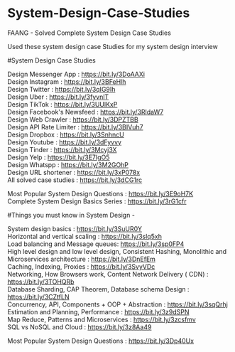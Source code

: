 # System-Design-Case-Studies
FAANG - Solved Complete System Design Case Studies

Used these system design case Studies for my system design interview

#System Design Case Studies

Design Messenger App : https://bit.ly/3DoAAXi<br>
Design Instagram : https://bit.ly/3BFeHlh<br>
Design Twitter : https://bit.ly/3qIG9Ih<br>
Design Uber : https://bit.ly/3fyvnlT<br>
Design TikTok : https://bit.ly/3UUlKxP<br>
Design Facebook's Newsfeed : https://bit.ly/3RldaW7<br>
Design Web Crawler : https://bit.ly/3DPZTBB<br>
Design API Rate Limiter : https://bit.ly/3BIVuh7<br>
Design Dropbox : https://bit.ly/3SnhncU<br>
Design Youtube : https://bit.ly/3dFyvvy<br>
Design Tinder : https://bit.ly/3Mcyj3X<br>
Design Yelp : https://bit.ly/3E7IgO5<br>
Design Whatspp : https://bit.ly/3M2GOhP<br>
Design URL shortener : https://bit.ly/3xP078x<br>
All solved case studies : https://bit.ly/3dCG1rc<br>

Most Popular System Design Questions : https://bit.ly/3E9oH7K<br>
Complete System Design Basics Series : https://bit.ly/3rG1cfr<br>

#Things you must know in System Design -

System design basics : https://bit.ly/3SuUR0Y<br>
Horizontal and vertical scaling : https://bit.ly/3slq5xh<br>
Load balancing and Message queues: https://bit.ly/3sp0FP4<br>
High level design and low level design, Consistent Hashing, Monolithic and Microservices architecture : https://bit.ly/3DnEfEm<br>
Caching, Indexing, Proxies : https://bit.ly/3SvyVDc<br>
Networking, How Browsers work, Content Network Delivery ( CDN) : https://bit.ly/3TOHQRb<br>
Database Sharding, CAP Theorem, Database schema Design : https://bit.ly/3CZtfLN<br>
Concurrency, API, Components + OOP + Abstraction : https://bit.ly/3sqQrhj<br>
Estimation and Planning, Performance : https://bit.ly/3z9dSPN<br>
Map Reduce, Patterns and Microservices : https://bit.ly/3zcsfmv<br>
SQL vs NoSQL and Cloud : https://bit.ly/3z8Aa49<br>

Most Popular System Design Questions : https://bit.ly/3Dp40Ux
